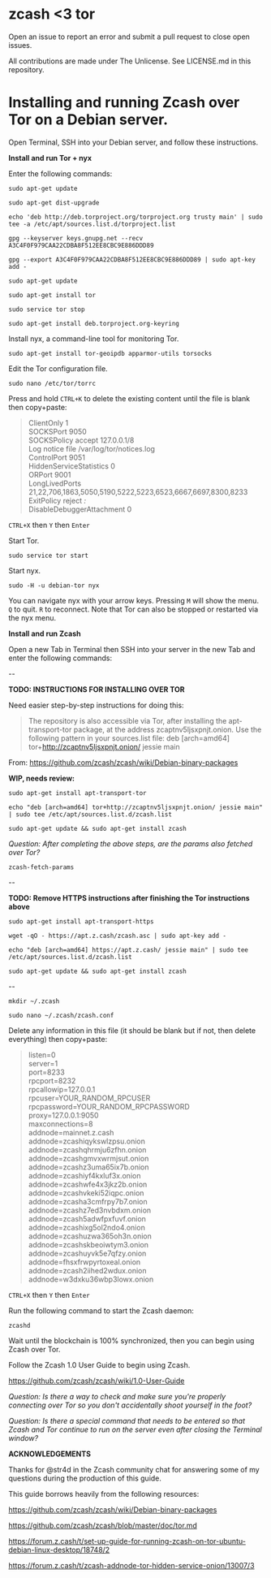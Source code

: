 # zcash <3 tor

Open an issue to report an error and submit a pull request to close open issues.

All contributions are made under The Unlicense. See LICENSE.md in this repository.

# Installing and running Zcash over Tor on a Debian server.

Open Terminal, SSH into your Debian server, and follow these instructions.

**Install and run Tor + nyx**

Enter the following commands:

`sudo apt-get update`

`sudo apt-get dist-upgrade`

`echo 'deb http://deb.torproject.org/torproject.org trusty main' | sudo tee -a /etc/apt/sources.list.d/torproject.list`

`gpg --keyserver keys.gnupg.net --recv A3C4F0F979CAA22CDBA8F512EE8CBC9E886DDD89`

`gpg --export A3C4F0F979CAA22CDBA8F512EE8CBC9E886DDD89 | sudo apt-key add -`

`sudo apt-get update`

`sudo apt-get install tor`

`sudo service tor stop`

`sudo apt-get install deb.torproject.org-keyring`

Install nyx, a command-line tool for monitoring Tor.

`sudo apt-get install tor-geoipdb apparmor-utils torsocks`

Edit the Tor configuration file.

`sudo nano /etc/tor/torrc`

Press and hold `CTRL+K` to delete the existing content until the file is blank then copy+paste:

> ClientOnly 1  
> SOCKSPort 9050  
> SOCKSPolicy accept 127.0.0.1/8  
> Log notice file /var/log/tor/notices.log  
> ControlPort 9051  
> HiddenServiceStatistics 0  
> ORPort 9001  
> LongLivedPorts 21,22,706,1863,5050,5190,5222,5223,6523,6667,6697,8300,8233  
> ExitPolicy reject *:*  
> DisableDebuggerAttachment 0  

`CTRL+X` then `Y` then `Enter`

Start Tor.

`sudo service tor start`

Start nyx.

`sudo -H -u debian-tor nyx`

You can navigate nyx with your arrow keys. Pressing `M` will show the menu. `Q` to quit. `R` to reconnect. Note that Tor can also be stopped or restarted via the nyx menu.

**Install and run Zcash**

Open a new Tab in Terminal then SSH into your server in the new Tab and enter the following commands:

--

**TODO: INSTRUCTIONS FOR INSTALLING OVER TOR**

Need easier step-by-step instructions for doing this:

> The repository is also accessible via Tor, after installing the apt-transport-tor package, at the address zcaptnv5ljsxpnjt.onion. Use the following pattern in your sources.list file: deb [arch=amd64] tor+http://zcaptnv5ljsxpnjt.onion/ jessie main

From: https://github.com/zcash/zcash/wiki/Debian-binary-packages

**WIP, needs review:**

`sudo apt-get install apt-transport-tor`

`echo "deb [arch=amd64] tor+http://zcaptnv5ljsxpnjt.onion/ jessie main" | sudo tee /etc/apt/sources.list.d/zcash.list`

`sudo apt-get update && sudo apt-get install zcash`

*Question: After completing the above steps, are the params also fetched over Tor?*

`zcash-fetch-params`

--

**TODO: Remove HTTPS instructions after finishing the Tor instructions above**

`sudo apt-get install apt-transport-https`

`wget -qO - https://apt.z.cash/zcash.asc | sudo apt-key add -`

`echo "deb [arch=amd64] https://apt.z.cash/ jessie main" | sudo tee /etc/apt/sources.list.d/zcash.list`

`sudo apt-get update && sudo apt-get install zcash`

--

`mkdir ~/.zcash`

`sudo nano ~/.zcash/zcash.conf`

Delete any information in this file (it should be blank but if not, then delete everything) then copy+paste:

> listen=0  
> server=1  
> port=8233  
> rpcport=8232  
> rpcallowip=127.0.0.1  
> rpcuser=YOUR_RANDOM_RPCUSER  
> rpcpassword=YOUR_RANDOM_RPCPASSWORD  
> proxy=127.0.0.1:9050  
> maxconnections=8  
> addnode=mainnet.z.cash  
> addnode=zcashiqykswlzpsu.onion  
> addnode=zcashqhrmju6zfhn.onion  
> addnode=zcashgmvxwrmjsut.onion  
> addnode=zcashz3uma65ix7b.onion  
> addnode=zcashiyf4kxluf3x.onion  
> addnode=zcashwfe4x3jkz2b.onion  
> addnode=zcashvkeki52iqpc.onion  
> addnode=zcasha3cmfrpy7b7.onion  
> addnode=zcashz7ed3nvbdxm.onion  
> addnode=zcash5adwfpxfuvf.onion  
> addnode=zcashixg5ol2ndo4.onion  
> addnode=zcashuzwa365oh3n.onion  
> addnode=zcashskbeoiwtym3.onion  
> addnode=zcashuyvk5e7qfzy.onion  
> addnode=fhsxfrwpyrtoxeal.onion  
> addnode=zcash2iihed2wdux.onion  
> addnode=w3dxku36wbp3lowx.onion  

`CTRL+X` then `Y` then `Enter`

Run the following command to start the Zcash daemon:

`zcashd`

Wait until the blockchain is 100% synchronized, then you can begin using Zcash over Tor.

Follow the Zcash 1.0 User Guide to begin using Zcash.

https://github.com/zcash/zcash/wiki/1.0-User-Guide

*Question: Is there a way to check and make sure you're properly connecting over Tor so you don't accidentally shoot yourself in the foot?*

*Question: Is there a special command that needs to be entered so that Zcash and Tor continue to run on the server even after closing the Terminal window?*

**ACKNOWLEDGEMENTS**

Thanks for @str4d in the Zcash community chat for answering some of my questions during the production of this guide.

This guide borrows heavily from the following resources:

https://github.com/zcash/zcash/wiki/Debian-binary-packages

https://github.com/zcash/zcash/blob/master/doc/tor.md

https://forum.z.cash/t/set-up-guide-for-running-zcash-on-tor-ubuntu-debian-linux-desktop/18748/2

https://forum.z.cash/t/zcash-addnode-tor-hidden-service-onion/13007/3
